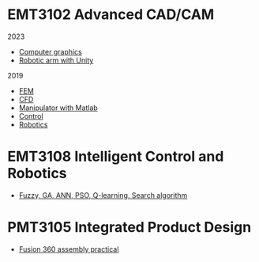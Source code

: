 # EMT3102 Advanced CAD/CAM

2023

- [Computer graphics](https://github.com/shohei/emt3102-computer-graphics)
- [Robotic arm with Unity](https://github.com/shohei/emt3102-unity-robotic-arm])

2019

- [FEM](https://github.com/shohei/fem_emt3102)
- [CFD](https://github.com/shohei/cfd_emt3102)
- [Manipulator with Matlab](https://github.com/shohei/emt3102-manipulator)
- [Control](https://github.com/shohei/emt3102-control)
- [Robotics](https://github.com/shohei/robotics_emt3102)

# EMT3108 Intelligent Control and Robotics
- [Fuzzy, GA, ANN, PSO, Q-learning, Search algorithm](https://github.com/shohei/emt-3108)


# PMT3105 Integrated Product Design
- [Fusion 360 assembly practical](https://github.com/shohei/PMT3105-cad-fusion360)